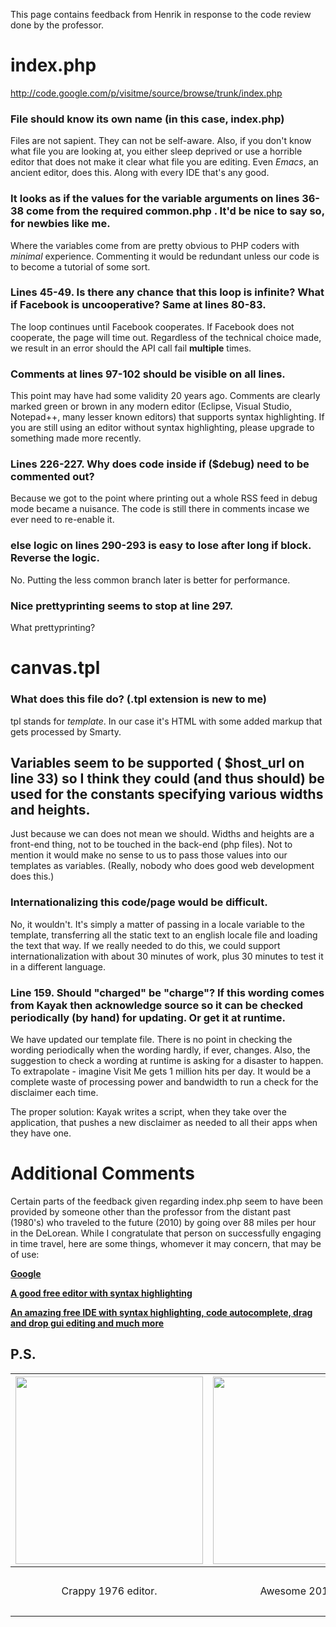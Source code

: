 This page contains feedback from Henrik in response to the code review done by the professor.

# index.php #
http://code.google.com/p/visitme/source/browse/trunk/index.php

### File should know its own name (in this case, index.php) ###
Files are not sapient. They can not be self-aware. Also, if you don't know what file you are looking at, you either sleep deprived or use a horrible editor that does not make it clear what file you are editing. Even _Emacs_, an ancient editor, does this. Along with every IDE that's any good.

### It looks as if the values for the variable arguments on lines 36-38 come from the required common.php . It'd be nice to say so, for newbies like me. ###
Where the variables come from are pretty obvious to PHP coders with _minimal_ experience. Commenting it would be redundant unless our code is to become a tutorial of some sort.

### Lines 45-49. Is there any chance that this loop is infinite? What if Facebook is uncooperative?	Same at lines 80-83. ###
The loop continues until Facebook cooperates. If Facebook does not cooperate, the page will time out. Regardless of the technical choice made, we result in an error should the API call fail **multiple** times.

### Comments at lines 97-102 should be visible on all lines. ###
This point may have had some validity 20 years ago. Comments are clearly marked green or brown in any modern editor (Eclipse, Visual Studio, Notepad++, many lesser known editors) that supports syntax highlighting. If you are still using an editor without syntax highlighting, please upgrade to something made more recently.

### Lines 226-227. Why does code inside if ($debug) need to be commented out? ###
Because we got to the point where printing out a whole RSS feed in debug mode became a nuisance. The code is still there in comments incase we ever need to re-enable it.

### else logic on lines 290-293 is easy to lose after long if block. Reverse the logic. ###
No. Putting the less common branch later is better for performance.

### Nice prettyprinting seems to stop at line 297. ###
What prettyprinting?

# canvas.tpl #
### What does this file do? (.tpl extension is new to me) ###
tpl stands for _template_. In our case it's HTML with some added markup that gets processed by Smarty.

## Variables seem to be supported ( $host\_url on line 33) so I think they could (and thus should) be used for the constants specifying various widths and heights. ##
Just because we can does not mean we should. Widths and heights are a front-end thing, not to be touched in the back-end (php files). Not to mention it would make no sense to us to pass those values into our templates as variables. (Really, nobody who does good web development does this.)

### Internationalizing this code/page would be difficult. ###
No, it wouldn't. It's simply a matter of passing in a locale variable to the template, transferring all the static text to an english locale file and loading the text that way. If we really needed to do this, we could support internationalization with about 30 minutes of work, plus 30 minutes to test it in a different language.

### Line 159. Should "charged" be "charge"? If this wording comes from Kayak then acknowledge source so it can be checked periodically (by hand) for updating. Or get it at runtime. ###
We have updated our template file. There is no point in checking the wording periodically when the wording hardly, if ever, changes. Also, the suggestion to check a wording at runtime is asking for a disaster to happen. To extrapolate - imagine Visit Me gets 1 million hits per day. It would be a complete waste of processing power and bandwidth to run a check for the disclaimer each time.

The proper solution: Kayak writes a script, when they take over the application, that pushes a new disclaimer as needed to all their apps when they have one.

# Additional Comments #
Certain parts of the feedback given regarding index.php seem to have been provided by someone other than the professor from the distant past (1980's) who traveled to the future (2010) by going over 88 miles per hour in the DeLorean. While I congratulate that person on successfully engaging in time travel, here are some things, whomever it may concern, that may be of use:

**[Google](http://www.google.com/search?hl=en&q=smarty+tpl+tutorial)**

**[A good free editor with syntax highlighting](http://notepad-plus.sourceforge.net/uk/site.htm)**

**[An amazing free IDE with syntax highlighting, code autocomplete, drag and drop gui editing and much more](http://www.microsoft.com/Express/)**

## P.S. ##

|<a href='http://img98.imageshack.us/img98/6766/vieditor1.png'><img src='http://img98.imageshack.us/img98/6766/vieditor1.png' height='300' /></a>|<a href='http://img443.imageshack.us/img443/6136/0224visualstudio.jpg'><img src='http://img443.imageshack.us/img443/6136/0224visualstudio.jpg' height='300' /></a>|<a href='http://img119.imageshack.us/img119/3489/notepadplus3d4255bat7.png'><img src='http://img119.imageshack.us/img119/3489/notepadplus3d4255bat7.png' height='300' /></a>|
|:-----------------------------------------------------------------------------------------------------------------------------------------------|:-----------------------------------------------------------------------------------------------------------------------------------------------------------------|:---------------------------------------------------------------------------------------------------------------------------------------------------------------------------|
|<p align='center'>Crappy 1976 editor.</p>                                                                                                       |<p align='center'>Awesome 2010 IDE</p>                                                                                                                            |<p align='center'>What most of us use for Visit Me and other web development.</p>                                                                                           |